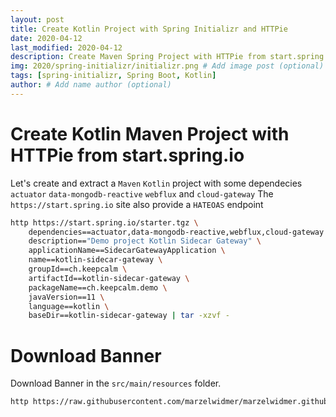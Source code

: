 ```yaml
---
layout: post
title: Create Kotlin Project with Spring Initializr and HTTPie
date: 2020-04-12
last_modified: 2020-04-12
description: Create Maven Spring Project with HTTPie from start.spring.io - Spring Boot - Maven   # Add post description (optional)
img: 2020/spring-initializr/initializr.png # Add image post (optional)
tags: [spring-initializr, Spring Boot, Kotlin]
author: # Add name author (optional)
--- 
```

                                                                                                                
# Create Kotlin Maven Project with HTTPie from start.spring.io 
Let's create and extract a `Maven` `Kotlin` project with some dependecies `actuator` `data-mongodb-reactive` `webflux` and `cloud-gateway`
The `https://start.spring.io` site also provide a `HATEOAS` endpoint

```bash
http https://start.spring.io/starter.tgz \
    dependencies==actuator,data-mongodb-reactive,webflux,cloud-gateway \
    description=="Demo project Kotlin Sidecar Gateway" \
    applicationName==SidecarGatewayApplication \
    name==kotlin-sidecar-gateway \
    groupId==ch.keepcalm \
    artifactId==kotlin-sidecar-gateway \
    packageName==ch.keepcalm.demo \
    javaVersion==11 \
    language==kotlin \
    baseDir==kotlin-sidecar-gateway | tar -xzvf -
```

# Download Banner
Download Banner in the `src/main/resources` folder.
```bash
http https://raw.githubusercontent.com/marzelwidmer/marzelwidmer.github.io/master/assets/img/2020/spring-initializr/banner.txt > kotlin-sidecar-gateway/src/main/resources/banner.txt
```


[jekyll-docs]: https://jekyllrb.com/docs/home
[jekyll-gh]:   https://github.com/jekyll/jekyll
[jekyll-talk]: https://talk.jekyllrb.com/


